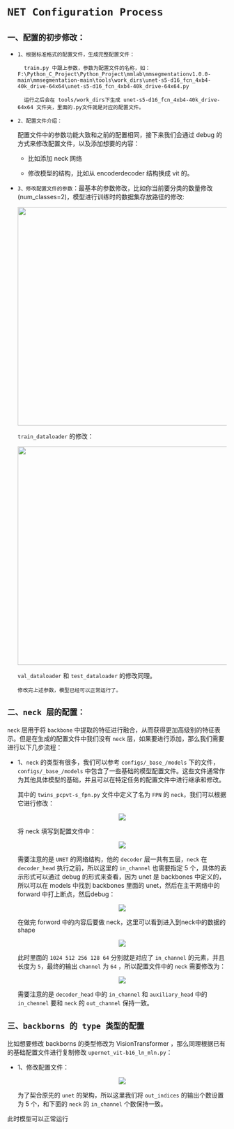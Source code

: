 # `NET Configuration Process`

## `一、配置的初步修改：`

* `1、根据标准格式的配置文件，生成完整配置文件：`
    
        train.py 中跟上参数，参数为配置文件的名称，如：F:\Python_C_Project\Python_Project\mmlab\mmsegmentationv1.0.0-main\mmsegmentation-main\tools\work_dirs\unet-s5-d16_fcn_4xb4-40k_drive-64x64\unet-s5-d16_fcn_4xb4-40k_drive-64x64.py

        运行之后会在 tools/work_dirs下生成 unet-s5-d16_fcn_4xb4-40k_drive-64x64 文件夹，里面的.py文件就是对应的配置文件。

* `2、配置文件介绍：`

    配置文件中的参数功能大致和之前的配置相同，接下来我们会通过 debug 的方式来修改配置文件，以及添加想要的内容：

  *  比如添加 neck 网络

  * 修改模型的结构，比如从 encoderdecoder 结构换成 vit 的。

* `3、修改配置文件的参数`：最基本的参数修改，比如你当前要分类的数量修改(num_classes=2)，模型进行训练时的数据集存放路径的修改:

    <div align=center><img height=500 src="./static/config_change.png"/></div>

    `train_dataloader` 的修改：

    <div align=center><img height=500 src="./static/config_change2.png"/></div>

    `val_dataloader` 和 `test_dataloader` 的修改同理。

    `修改完上述参数，模型已经可以正常运行了。`


## `二、neck 层的配置：`

`neck` 层用于将 `backbone` 中提取的特征进行融合，从而获得更加高级别的特征表示。但是在生成的配置文件中我们没有 `neck` 层，如果要进行添加，那么我们需要进行以下几步流程：


* 1、`neck` 的类型有很多，我们可以参考 `configs/_base_/models` 下的文件， `configs/_base_/models` 中包含了一些基础的模型配置文件。这些文件通常作为其他具体模型的基础，并且可以在特定任务的配置文件中进行继承和修改。

    其中的 `twins_pcpvt-s_fpn.py` 文件中定义了名为 `FPN` 的 `neck`，我们可以根据它进行修改：


    <div align=center><img  src="./static/config_change3.png"/></div>

    将 neck 填写到配置文件中：

    <div align=center><img  src="./static/config_change4.png"/></div>

    需要注意的是 `UNET` 的网络结构，他的 `decoder` 层一共有五层，`neck` 在 `decoder_head` 执行之前，所以这里的 `in_channel` 也需要指定 5 个，具体的表示形式可以通过 debug 的形式来查看，因为 unet 是 backbones 中定义的，所以可以在 models 中找到 backbones 里面的 unet，然后在主干网络中的 forward 中打上断点，然后debug：

    <div align=center><img  src="./static/config_change5.png"/></div>
    
    在做完 forword 中的内容后要做 neck，这里可以看到进入到neck中的数据的shape
    
    <div align=center><img  src="./static/config_change7.png"/></div>

    此时里面的 `1024 512 256 128 64` 分别就是对应了 `in_channel` 的元素，并且长度为 `5`，最终的输出 `channel` 为 `64` ，所以配置文件中的 `neck` 需要修改为：

    <div align=center><img  src="./static/config_change6.png"/></div>

    需要注意的是 `decoder_head` 中的 `in_channel` 和 `auxiliary_head` 中的 `in_chennel` 要和 `neck` 的 `out_channel` 保持一致。

## `三、backborns 的 type 类型的配置`

比如想要修改 backborns 的类型修改为 VisionTransformer ，那么同理根据已有的基础配置文件进行复制修改 `upernet_vit-b16_ln_mln.py`：

* 1、修改配置文件：

    <div align=center><img  src="./static/config_change8.png"/></div>

    为了契合原先的 `unet` 的架构，所以这里我们将 `out_indices` 的输出个数设置为 5 个，和下面的 `neck` 的 `in_channel` 个数保持一致。


此时模型可以正常运行